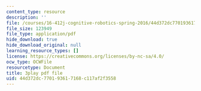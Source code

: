 ```yaml
---
content_type: resource
description: ''
file: /courses/16-412j-cognitive-robotics-spring-2016/44d372dc770193617168c117af2f3558_I2uSCTUHsUI.pdf
file_size: 123949
file_type: application/pdf
hide_download: true
hide_download_original: null
learning_resource_types: []
license: https://creativecommons.org/licenses/by-nc-sa/4.0/
ocw_type: OCWFile
resourcetype: Document
title: 3play pdf file
uid: 44d372dc-7701-9361-7168-c117af2f3558
---
```

